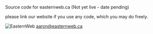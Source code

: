 Source code for easternweb.ca (Not yet live - date pending)

please link our website if you use any code, which you may do freely.

![EasternWeb](https://www.i.imgur.com./jWpugJy.png "EasternWeb")
aaron@easternweb.ca


